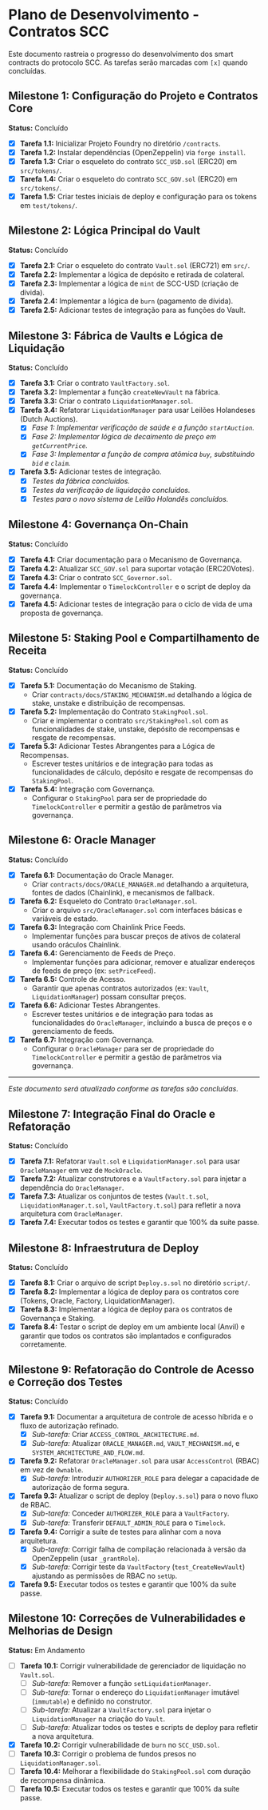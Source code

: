 # Plano de Desenvolvimento - Contratos SCC

Este documento rastreia o progresso do desenvolvimento dos smart contracts do protocolo SCC. As tarefas serão marcadas com `[x]` quando concluídas.

## Milestone 1: Configuração do Projeto e Contratos Core

**Status:** Concluído

- [x] **Tarefa 1.1:** Inicializar Projeto Foundry no diretório `/contracts`.
- [x] **Tarefa 1.2:** Instalar dependências (OpenZeppelin) via `forge install`.
- [x] **Tarefa 1.3:** Criar o esqueleto do contrato `SCC_USD.sol` (ERC20) em `src/tokens/`.
- [x] **Tarefa 1.4:** Criar o esqueleto do contrato `SCC_GOV.sol` (ERC20) em `src/tokens/`.
- [x] **Tarefa 1.5:** Criar testes iniciais de deploy e configuração para os tokens em `test/tokens/`.

## Milestone 2: Lógica Principal do Vault

**Status:** Concluído

- [x] **Tarefa 2.1:** Criar o esqueleto do contrato `Vault.sol` (ERC721) em `src/`.
- [x] **Tarefa 2.2:** Implementar a lógica de depósito e retirada de colateral.
- [x] **Tarefa 2.3:** Implementar a lógica de `mint` de SCC-USD (criação de dívida).
- [x] **Tarefa 2.4:** Implementar a lógica de `burn` (pagamento de dívida).
- [x] **Tarefa 2.5:** Adicionar testes de integração para as funções do Vault.

## Milestone 3: Fábrica de Vaults e Lógica de Liquidação

**Status:** Concluído

- [x] **Tarefa 3.1:** Criar o contrato `VaultFactory.sol`.
- [x] **Tarefa 3.2:** Implementar a função `createNewVault` na fábrica.
- [x] **Tarefa 3.3:** Criar o contrato `LiquidationManager.sol`.
- [x] **Tarefa 3.4:** Refatorar `LiquidationManager` para usar Leilões Holandeses (Dutch Auctions).
    - [x] *Fase 1: Implementar verificação de saúde e a função `startAuction`.*
    - [x] *Fase 2: Implementar lógica de decaimento de preço em `getCurrentPrice`.*
    - [x] *Fase 3: Implementar a função de compra atômica `buy`, substituindo `bid` e `claim`.*
- [x] **Tarefa 3.5:** Adicionar testes de integração.
    - [x] *Testes da fábrica concluídos.*
    - [x] *Testes da verificação de liquidação concluídos.*
    - [x] *Testes para o novo sistema de Leilão Holandês concluídos.*

## Milestone 4: Governança On-Chain

**Status:** Concluído

- [x] **Tarefa 4.1:** Criar documentação para o Mecanismo de Governança.
- [x] **Tarefa 4.2:** Atualizar `SCC_GOV.sol` para suportar votação (ERC20Votes).
- [x] **Tarefa 4.3:** Criar o contrato `SCC_Governor.sol`.
- [x] **Tarefa 4.4:** Implementar o `TimelockController` e o script de deploy da governança.
- [x] **Tarefa 4.5:** Adicionar testes de integração para o ciclo de vida de uma proposta de governança.

## Milestone 5: Staking Pool e Compartilhamento de Receita

**Status:** Concluído

- [x] **Tarefa 5.1:** Documentação do Mecanismo de Staking.
    - Criar `contracts/docs/STAKING_MECHANISM.md` detalhando a lógica de stake, unstake e distribuição de recompensas.
- [x] **Tarefa 5.2:** Implementação do Contrato `StakingPool.sol`.
    - Criar e implementar o contrato `src/StakingPool.sol` com as funcionalidades de stake, unstake, depósito de recompensas e resgate de recompensas.
- [x] **Tarefa 5.3:** Adicionar Testes Abrangentes para a Lógica de Recompensas.
    - Escrever testes unitários e de integração para todas as funcionalidades de cálculo, depósito e resgate de recompensas do `StakingPool`.
- [x] **Tarefa 5.4:** Integração com Governança.
    - Configurar o `StakingPool` para ser de propriedade do `TimelockController` e permitir a gestão de parâmetros via governança.

## Milestone 6: Oracle Manager

**Status:** Concluído

- [x] **Tarefa 6.1:** Documentação do Oracle Manager.
    - Criar `contracts/docs/ORACLE_MANAGER.md` detalhando a arquitetura, fontes de dados (Chainlink), e mecanismos de fallback.
- [x] **Tarefa 6.2:** Esqueleto do Contrato `OracleManager.sol`.
    - Criar o arquivo `src/OracleManager.sol` com interfaces básicas e variáveis de estado.
- [x] **Tarefa 6.3:** Integração com Chainlink Price Feeds.
    - Implementar funções para buscar preços de ativos de colateral usando oráculos Chainlink.
- [x] **Tarefa 6.4:** Gerenciamento de Feeds de Preço.
    - Implementar funções para adicionar, remover e atualizar endereços de feeds de preço (ex: `setPriceFeed`).
- [x] **Tarefa 6.5:** Controle de Acesso.
    - Garantir que apenas contratos autorizados (ex: `Vault`, `LiquidationManager`) possam consultar preços.
- [x] **Tarefa 6.6:** Adicionar Testes Abrangentes.
    - Escrever testes unitários e de integração para todas as funcionalidades do `OracleManager`, incluindo a busca de preços e o gerenciamento de feeds.
- [x] **Tarefa 6.7:** Integração com Governança.
    - Configurar o `OracleManager` para ser de propriedade do `TimelockController` e permitir a gestão de parâmetros via governança.

---
*Este documento será atualizado conforme as tarefas são concluídas.*

## Milestone 7: Integração Final do Oracle e Refatoração

**Status:** Concluído

- [x] **Tarefa 7.1:** Refatorar `Vault.sol` e `LiquidationManager.sol` para usar `OracleManager` em vez de `MockOracle`.
- [x] **Tarefa 7.2:** Atualizar construtores e a `VaultFactory.sol` para injetar a dependência do `OracleManager`.
- [x] **Tarefa 7.3:** Atualizar os conjuntos de testes (`Vault.t.sol`, `LiquidationManager.t.sol`, `VaultFactory.t.sol`) para refletir a nova arquitetura com `OracleManager`.
- [x] **Tarefa 7.4:** Executar todos os testes e garantir que 100% da suíte passe.

## Milestone 8: Infraestrutura de Deploy

**Status:** Concluído

- [x] **Tarefa 8.1:** Criar o arquivo de script `Deploy.s.sol` no diretório `script/`.
- [x] **Tarefa 8.2:** Implementar a lógica de deploy para os contratos core (Tokens, Oracle, Factory, LiquidationManager).
- [x] **Tarefa 8.3:** Implementar a lógica de deploy para os contratos de Governança e Staking.
- [x] **Tarefa 8.4:** Testar o script de deploy em um ambiente local (Anvil) e garantir que todos os contratos são implantados e configurados corretamente.

## Milestone 9: Refatoração do Controle de Acesso e Correção dos Testes

**Status:** Concluído

- [x] **Tarefa 9.1:** Documentar a arquitetura de controle de acesso híbrida e o fluxo de autorização refinado.
    - [x] *Sub-tarefa:* Criar `ACCESS_CONTROL_ARCHITECTURE.md`.
    - [x] *Sub-tarefa:* Atualizar `ORACLE_MANAGER.md`, `VAULT_MECHANISM.md`, e `SYSTEM_ARCHITECTURE_AND_FLOW.md`.
- [x] **Tarefa 9.2:** Refatorar `OracleManager.sol` para usar `AccessControl` (RBAC) em vez de `Ownable`.
    - [x] *Sub-tarefa:* Introduzir `AUTHORIZER_ROLE` para delegar a capacidade de autorização de forma segura.
- [x] **Tarefa 9.3:** Atualizar o script de deploy (`Deploy.s.sol`) para o novo fluxo de RBAC.
    - [x] *Sub-tarefa:* Conceder `AUTHORIZER_ROLE` para a `VaultFactory`.
    - [x] *Sub-tarefa:* Transferir `DEFAULT_ADMIN_ROLE` para o `Timelock`.
- [x] **Tarefa 9.4:** Corrigir a suíte de testes para alinhar com a nova arquitetura.
    - [x] *Sub-tarefa:* Corrigir falha de compilação relacionada à versão da OpenZeppelin (usar `_grantRole`).
    - [x] *Sub-tarefa:* Corrigir teste da `VaultFactory` (`test_CreateNewVault`) ajustando as permissões de RBAC no `setUp`.
- [x] **Tarefa 9.5:** Executar todos os testes e garantir que 100% da suíte passe.

## Milestone 10: Correções de Vulnerabilidades e Melhorias de Design

**Status:** Em Andamento

- [ ] **Tarefa 10.1:** Corrigir vulnerabilidade de gerenciador de liquidação no `Vault.sol`.
    - [ ] *Sub-tarefa:* Remover a função `setLiquidationManager`.
    - [ ] *Sub-tarefa:* Tornar o endereço do `LiquidationManager` imutável (`immutable`) e definido no construtor.
    - [ ] *Sub-tarefa:* Atualizar a `VaultFactory.sol` para injetar o `LiquidationManager` na criação do `Vault`.
    - [ ] *Sub-tarefa:* Atualizar todos os testes e scripts de deploy para refletir a nova arquitetura.
- [x] **Tarefa 10.2:** Corrigir vulnerabilidade de `burn` no `SCC_USD.sol`.
- [ ] **Tarefa 10.3:** Corrigir o problema de fundos presos no `LiquidationManager.sol`.
- [ ] **Tarefa 10.4:** Melhorar a flexibilidade do `StakingPool.sol` com duração de recompensa dinâmica.
- [ ] **Tarefa 10.5:** Executar todos os testes e garantir que 100% da suíte passe.